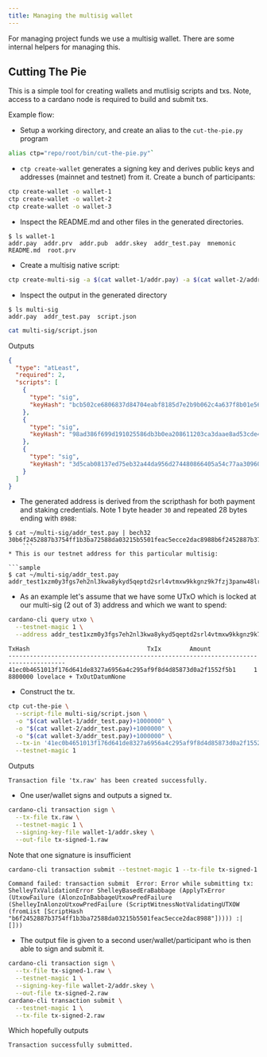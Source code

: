 ```yaml
---
title: Managing the multisig wallet
---
```


For managing project funds we use a multisig wallet. There are some internal
helpers for managing this.

## Cutting The Pie

This is a simple tool for creating wallets and mutlisig scripts and txs. Note,
access to a cardano node is required to build and submit txs.

Example flow:

- Setup a working directory, and create an alias to the `cut-the-pie.py` program

```bash
alias ctp="repo/root/bin/cut-the-pie.py"`
```

- `ctp create-wallet` generates a signing key and derives public keys and
  addresses (mainnet and testnet) from it. Create a bunch of participants:

```bash
ctp create-wallet -o wallet-1
ctp create-wallet -o wallet-2
ctp create-wallet -o wallet-3
```

- Inspect the README.md and other files in the generated directories.

```sample
$ ls wallet-1
addr.pay  addr.prv  addr.pub  addr.skey  addr_test.pay  mnemonic  README.md  root.prv
```

- Create a multisig native script:

```sh
ctp create-multi-sig -a $(cat wallet-1/addr.pay) -a $(cat wallet-2/addr.pay) -a $(cat wallet-3/addr.pay) -m 2 -o multi-sig
```

- Inspect the output in the generated directory

```sample
$ ls multi-sig
addr.pay  addr_test.pay  script.json
```

```sh
cat multi-sig/script.json
```

Outputs

```json
{
  "type": "atLeast",
  "required": 2,
  "scripts": [
    {
      "type": "sig",
      "keyHash": "bcb502ce6806837d84704eabf8185d7e2b9b062c4a637f8b01e569ba"
    },
    {
      "type": "sig",
      "keyHash": "98ad386f699d191025586db3b0ea208611203ca3daae8ad53cde4435"
    },
    {
      "type": "sig",
      "keyHash": "3d5cab08137ed75eb32a44da956d274480866405a54c77aa30960ecb"
    }
  ]
}
```

- The generated address is derived from the scripthash for both payment and
  staking credentials. Note 1 byte header `30` and repeated 28 bytes ending with
  `8988`:

````sample
$ cat ~/multi-sig/addr_test.pay | bech32
30b6f2452887b3754ff1b3ba72588da03215b5501feac5ecce2dac8988b6f2452887b3754ff1b3ba72588da03215b5501feac5ecce2dac8988
    ```
* This is our testnet address for this particular multisig:

```sample
$ cat ~/multi-sig/addr_test.pay
addr_test1xzm0y3fgs7eh2nl3kwa8ykyd5qeptd2srl4vtmxw9kkgnz9k7fzj3panw48lrva6wfvgmgpjzk64q8l2chkvutdv3xyqfw2auw
````

- As an example let's assume that we have some UTxO which is locked at our
  multi-sig (2 out of 3) address and which we want to spend:

```bash
cardano-cli query utxo \
  --testnet-magic 1 \
  --address addr_test1xzm0y3fgs7eh2nl3kwa8ykyd5qeptd2srl4vtmxw9kkgnz9k7fzj3panw48lrva6wfvgmgpjzk64q8l2chkvutdv3xyqfw2auw
```

```sample
TxHash                                 TxIx        Amount
--------------------------------------------------------------------------------------
41ec0b4651013f176d641de8327a6956a4c295af9f8d4d85873d0a2f1552f5b1     1        8800000 lovelace + TxOutDatumNone
```

- Construct the tx.

```bash
ctp cut-the-pie \
  --script-file multi-sig/script.json \
  -o "$(cat wallet-1/addr_test.pay)+1000000" \
  -o "$(cat wallet-2/addr_test.pay)+1000000" \
  -o "$(cat wallet-3/addr_test.pay)+1000000" \
  --tx-in '41ec0b4651013f176d641de8327a6956a4c295af9f8d4d85873d0a2f1552f5b1#1' \
  --testnet-magic 1
```

Outputs

```sample
Transaction file 'tx.raw' has been created successfully.
```

- One user/wallet signs and outputs a signed tx.

```bash
cardano-cli transaction sign \
  --tx-file tx.raw \
  --testnet-magic 1 \
  --signing-key-file wallet-1/addr.skey \
  --out-file tx-signed-1.raw
```

Note that one signature is insufficient

```bash
cardano-cli transaction submit --testnet-magic 1 --tx-file tx-signed-1.raw
```

```sample
Command failed: transaction submit  Error: Error while submitting tx: ShelleyTxValidationError ShelleyBasedEraBabbage (ApplyTxError (UtxowFailure (AlonzoInBabbageUtxowPredFailure (ShelleyInAlonzoUtxowPredFailure (ScriptWitnessNotValidatingUTXOW (fromList [ScriptHash "b6f2452887b3754ff1b3ba72588da03215b5501feac5ecce2dac8988"])))) :| []))
```

- The output file is given to a second user/wallet/participant who is then able
  to sign and submit it.

```bash
cardano-cli transaction sign \
  --tx-file tx-signed-1.raw \
  --testnet-magic 1 \
  --signing-key-file wallet-2/addr.skey \
  --out-file tx-signed-2.raw
cardano-cli transaction submit \
  --testnet-magic 1 \
  --tx-file tx-signed-2.raw
```

Which hopefully outputs

```sample
Transaction successfully submitted.
```
